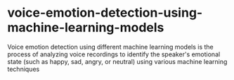 # voice-emotion-detection-using-machine-learning-models
Voice emotion detection using different machine learning models is the process of analyzing voice recordings to identify the speaker's emotional state (such as happy, sad, angry, or neutral) using various machine learning techniques
